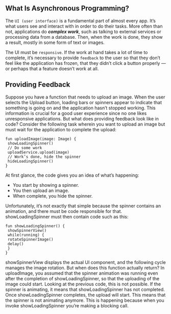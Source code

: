 ## What Is Asynchronous Programming?
The `UI (user interface)` is a fundamental part of almost every app. It’s what users
see and interact with in order to do their tasks. More often than not, applications do
***complex work***, such as talking to external services or processing data from a
database. Then, when the work is done, they show a result, mostly in some form of
text or images.

The UI must be `responsive`. If the work at hand takes a lot of time to complete, it’s
necessary to provide `feedback` to the user so that they don’t feel like the application
has frozen, that they didn’t click a button properly — or perhaps that a feature
doesn’t work at all.

## Providing Feedback
Suppose you have a function that needs to upload an image. When the user selects
the Upload button, loading bars or spinners appear to indicate that something is
going on and the application hasn’t stopped working. This information is crucial for
a good user experience since no one likes unresponsive applications. But what does
providing feedback look like in code?
Consider the following task wherein you want to upload an image but must wait for
the application to complete the upload:
```
fun uploadImage(image: Image) {
 showLoadingSpinner()
 // Do some work
 uploadService.upload(image)
 // Work’s done, hide the spinner
 hideLoadingSpinner()
}
```
At first glance, the code gives you an idea of what’s happening:
- You start by showing a spinner.
- You then upload an image.
- When complete, you hide the spinner.
  
Unfortunately, it’s not exactly that simple because the spinner contains an
animation, and there must be code responsible for that. showLoadingSpinner must
then contain code such as this:
```
fun showLoadingSpinner() {
 showSpinnerView()
 while(running) {
 rotateSpinnerImage()
 delay()
 }
}
```
showSpinnerView displays the actual UI component, and the following cycle
manages the image rotation. But when does this function actually return?
In uploadImage, you assumed that the spinner animation was running even after the
completion of showLoadingSpinner, so that the uploading of the image could start.
Looking at the previous code, this is not possible.
If the spinner is animating, it means that showLoadingSpinner has not completed.
Once showLoadingSpinner completes, the upload will start. This means that the
spinner is not animating anymore. This is happening because when you invoke
showLoadingSpinner you’re making a blocking call.
